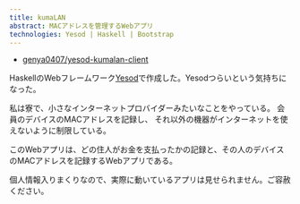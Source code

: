 ```yaml
---
title: kumaLAN
abstract: MACアドレスを管理するWebアプリ
technologies: Yesod | Haskell | Bootstrap
---
```


- [genya0407/yesod-kumalan-client](https://github.com/genya0407/yesod-kumalan-client)

HaskellのWebフレームワーク[Yesod](http://www.yesodweb.com/)で作成した。Yesodつらいという気持ちになった。

私は寮で、小さなインターネットプロバイダーみたいなことをやっている。
会員のデバイスのMACアドレスを記録し、
それ以外の機器がインターネットを使えないように制限している。

このWebアプリは、どの住人がお金を支払ったかの記録と、その人のデバイスのMACアドレスを記録するWebアプリである。

個人情報入りまくりなので、実際に動いているアプリは見せられません。ご容赦ください。

